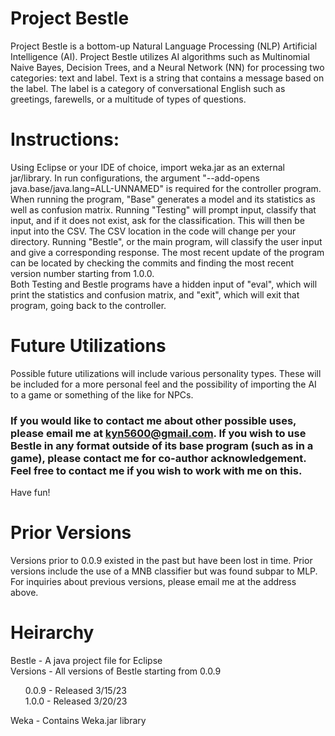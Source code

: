 # Project Bestle
Project Bestle is a bottom-up Natural Language Processing (NLP) Artificial Intelligence (AI). Project Bestle utilizes AI algorithms such as Multinomial Naive Bayes, Decision Trees, and a Neural Network (NN) for processing two categories: text and label. Text is a string that contains a message based on the label. The label is a category of conversational English such as greetings, farewells, or a multitude of types of questions. 
# Instructions:
Using Eclipse or your IDE of choice, import weka.jar as an external jar/library. In run configurations, the argument "--add-opens java.base/java.lang=ALL-UNNAMED" is required for the controller program. When running the program, "Base" generates a model and its statistics as well as confusion matrix. Running "Testing" will prompt input, classify that input, and if it does not exist, ask for the classification. This will then be input into the CSV. The CSV location in the code will change per your directory. Running "Bestle", or the main program, will classify the user input and give a corresponding response. The most recent update of the program can be located by checking the commits and finding the most recent version number starting from 1.0.0. <br>
Both Testing and Bestle programs have a hidden input of "eval", which will print the statistics and confusion matrix, and "exit", which will exit that program, going back to the controller.
# Future Utilizations
Possible future utilizations will include various personality types. These will be included for a more personal feel and the possibility of importing the AI to a game or something of the like for NPCs. 
### If you would like to contact me about other possible uses, please email me at kyn5600@gmail.com. If you wish to use Bestle in any format outside of its base program (such as in a game), please contact me for co-author acknowledgement. Feel free to contact me if you wish to work with me on this. 
Have fun!

# Prior Versions
Versions prior to 0.0.9 existed in the past but have been lost in time. Prior versions include the use of a MNB classifier but was found subpar to MLP. For inquiries about previous versions, please email me at the address above.

# Heirarchy
Bestle - A java project file for Eclipse <br>
Versions - All versions of Bestle starting from 0.0.9 <br>
<ul>
0.0.9 - Released 3/15/23 <br>
1.0.0 - Released 3/20/23 <br>
</ul>
Weka - Contains Weka.jar library